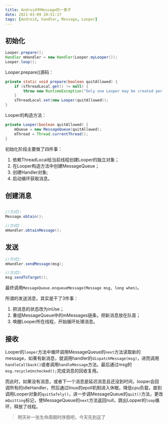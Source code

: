 ```yaml
---
title: Android中Message的一辈子
date: 2021-03-09 20:51:17
tags: [Android, handler, Message, Looper]
---
```


## 初始化

```java
Looper.prepare();
Handler mHandler = new Handler(Looper.myLooper());
Looper.loop();
```

Looper.prepare()源码：

```java
private static void prepare(boolean quitAllowed) {
    if (sThreadLocal.get() != null) {
        throw new RuntimeException("Only one Looper may be created per thread");
    }
    sThreadLocal.set(new Looper(quitAllowed));
}
```

Looper的构造方法：

```java
private Looper(boolean quitAllowed) {
    mQueue = new MessageQueue(quitAllowed);
    mThread = Thread.currentThread();
}
```

初始化阶段主要做了四件事：

1. 依赖ThreadLocal给当前线程创建Looper的独立对象；
2. 在Looper构造方法中创建MessageQueue；
3. 创建Handler对象;
4. 启动循环获取消息。

## 创建消息

```java

//方式1:
Message.obtain();

//方式2：
mHandler.obtainMessage();
```

## 发送

```java
//方式1:
mHandler.sendMessage(msg);

//方式2:
msg.sendToTarget();
```

最终调用`MessageQueue.enqueueMessage(Message msg, long when)`。

所谓的发送消息，其实是干了3件事：

1. 把消息的状态改为inUse；
2. 重组MessageQueue中的mMessages链条，把新消息放在队首；
3. 唤醒Looper所在线程，开始循环处理消息。

## 接收

Looper的`looper`方法中循环调用MessageQueue的`next`方法读取新的message，如果有新消息，就调用handler的`dispatchMessage(msg)`，进而调用`handleCallback()`或者调用`handleMessage`方法。最后通过msg的`msg.recycleUnchecked();`完成消息的回收复用。

而此时，如果没有消息，或者下一个消息是延迟消息且还没到时间，looper会回调所有的idleHandler，然后通过linux的epoll机制进入休眠，降低cpu负载，直到调用Looper对象的`quitSafely()`，进一步调MessageQueue的`quit()`方法，更改`mQuitting`标记，使MessageQueue的`next`方法返回null，跳出Lopper的`loop`循环，释放了线程。

> 明天补一张生命周期时序图吧，今天先到这了
